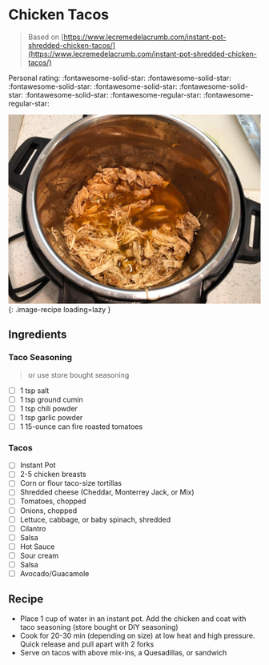 # Chicken Tacos

> Based on [https://www.lecremedelacrumb.com/instant-pot-shredded-chicken-tacos/](https://www.lecremedelacrumb.com/instant-pot-shredded-chicken-tacos/)

<!-- {cts} rating=3; (User can specify rating on scale of 1-5) -->
Personal rating: :fontawesome-solid-star: :fontawesome-solid-star: :fontawesome-solid-star: :fontawesome-solid-star: :fontawesome-solid-star: :fontawesome-solid-star: :fontawesome-regular-star: :fontawesome-regular-star:
<!-- {cte} -->

<!-- {cts} name_image=chicken_tacos.jpeg; (User can specify image name) -->
![chicken_tacos.jpeg](./chicken_tacos.jpeg){: .image-recipe loading=lazy }
<!-- {cte} -->

## Ingredients

### Taco Seasoning

> or use store bought seasoning

* [ ] 1 tsp salt
* [ ] 1 tsp ground cumin
* [ ] 1 tsp chili powder
* [ ] 1 tsp garlic powder
* [ ] 1 15-ounce can fire roasted tomatoes

### Tacos

* [ ] Instant Pot
* [ ] 2-5 chicken breasts
* [ ] Corn or flour taco-size tortillas
* [ ] Shredded cheese (Cheddar, Monterrey Jack, or Mix)
* [ ] Tomatoes, chopped
* [ ] Onions, chopped
* [ ] Lettuce, cabbage, or baby spinach, shredded
* [ ] Cilantro
* [ ] Salsa
* [ ] Hot Sauce
* [ ] Sour cream
* [ ] Salsa
* [ ] Avocado/Guacamole

## Recipe

* Place 1 cup of water in an instant pot. Add the chicken and coat with taco seasoning (store bought or DIY seasoning)
* Cook for 20-30 min (depending on size) at low heat and high pressure. Quick release and pull apart with 2 forks
* Serve on tacos with above mix-ins, a Quesadillas, or sandwich
